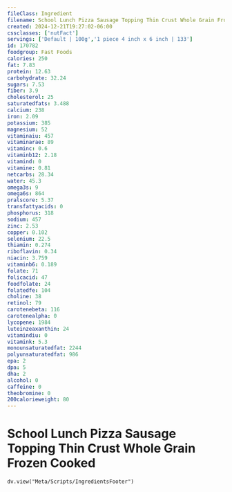 ```yaml
---
fileClass: Ingredient
filename: School Lunch Pizza Sausage Topping Thin Crust Whole Grain Frozen Cooked
created: 2024-12-21T19:27:02-06:00
cssclasses: ['nutFact']
servings: ['Default | 100g','1 piece 4 inch x 6 inch | 133']
id: 170782
foodgroup: Fast Foods
calories: 250
fat: 7.83
protein: 12.63
carbohydrate: 32.24
sugars: 7.53
fiber: 3.9
cholesterol: 25
saturatedfats: 3.488
calcium: 238
iron: 2.09
potassium: 385
magnesium: 52
vitaminaiu: 457
vitaminarae: 89
vitaminc: 0.6
vitaminb12: 2.18
vitamind: 0
vitamine: 0.81
netcarbs: 28.34
water: 45.3
omega3s: 9
omega6s: 864
pralscore: 5.37
transfattyacids: 0
phosphorus: 318
sodium: 457
zinc: 2.53
copper: 0.102
selenium: 22.5
thiamin: 0.274
riboflavin: 0.34
niacin: 3.759
vitaminb6: 0.189
folate: 71
folicacid: 47
foodfolate: 24
folatedfe: 104
choline: 38
retinol: 79
carotenebeta: 116
carotenealpha: 0
lycopene: 1984
luteinzeaxanthin: 24
vitamindiu: 0
vitamink: 5.3
monounsaturatedfat: 2244
polyunsaturatedfat: 986
epa: 2
dpa: 5
dha: 2
alcohol: 0
caffeine: 0
theobromine: 0
200calorieweight: 80
---
```


# School Lunch Pizza Sausage Topping Thin Crust Whole Grain Frozen Cooked

```dataviewjs
dv.view("Meta/Scripts/IngredientsFooter")
```